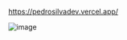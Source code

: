 https://pedrosilvadev.vercel.app/

![image](https://github.com/Dev-Pedrosv/portifolio/assets/82785683/a8c23b27-dafc-45d7-9e48-ea65c1c61dc0)

